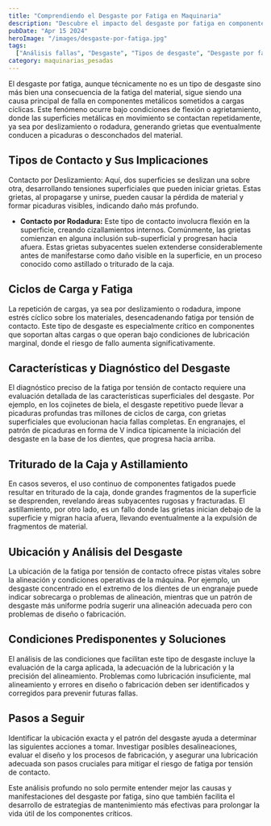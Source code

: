 ```yaml
---
title: "Comprendiendo el Desgaste por Fatiga en Maquinaria"
description: "Descubre el impacto del desgaste por fatiga en componentes metálicos bajo cargas cíclicas, incluyendo tipos de contacto y su rol en la generación de grietas y picaduras"
pubDate: "Apr 15 2024"
heroImage: "/images/desgaste-por-fatiga.jpg"
tags:
  ["Análisis fallas", "Desgaste", "Tipos de desgaste", "Desgaste por fatiga"]
category: maquinarias_pesadas
---
```


El desgaste por fatiga, aunque técnicamente no es un tipo de desgaste sino más bien una consecuencia de la fatiga del material, sigue siendo una causa principal de falla en componentes metálicos sometidos a cargas cíclicas. Este fenómeno ocurre bajo condiciones de flexión o agrietamiento, donde las superficies metálicas en movimiento se contactan repetidamente, ya sea por deslizamiento o rodadura, generando grietas que eventualmente conducen a picaduras o desconchados del material.

## Tipos de Contacto y Sus Implicaciones

Contacto por Deslizamiento: Aquí, dos superficies se deslizan una sobre otra, desarrollando tensiones superficiales que pueden iniciar grietas. Estas grietas, al propagarse y unirse, pueden causar la pérdida de material y formar picaduras visibles, indicando daño más profundo.

- **Contacto por Rodadura:** Este tipo de contacto involucra flexión en la superficie, creando cizallamientos internos. Comúnmente, las grietas comienzan en alguna inclusión sub-superficial y progresan hacia afuera. Estas grietas subyacentes suelen extenderse considerablemente antes de manifestarse como daño visible en la superficie, en un proceso conocido como astillado o triturado de la caja.

## Ciclos de Carga y Fatiga

La repetición de cargas, ya sea por deslizamiento o rodadura, impone estrés cíclico sobre los materiales, desencadenando fatiga por tensión de contacto. Este tipo de desgaste es especialmente crítico en componentes que soportan altas cargas o que operan bajo condiciones de lubricación marginal, donde el riesgo de fallo aumenta significativamente.

## Características y Diagnóstico del Desgaste

El diagnóstico preciso de la fatiga por tensión de contacto requiere una evaluación detallada de las características superficiales del desgaste. Por ejemplo, en los cojinetes de biela, el desgaste repetitivo puede llevar a picaduras profundas tras millones de ciclos de carga, con grietas superficiales que evolucionan hacia fallas completas. En engranajes, el patrón de picaduras en forma de V indica típicamente la iniciación del desgaste en la base de los dientes, que progresa hacia arriba.

## Triturado de la Caja y Astillamiento

En casos severos, el uso continuo de componentes fatigados puede resultar en triturado de la caja, donde grandes fragmentos de la superficie se desprenden, revelando áreas subyacentes rugosas y fracturadas. El astillamiento, por otro lado, es un fallo donde las grietas inician debajo de la superficie y migran hacia afuera, llevando eventualmente a la expulsión de fragmentos de material.

## Ubicación y Análisis del Desgaste

La ubicación de la fatiga por tensión de contacto ofrece pistas vitales sobre la alineación y condiciones operativas de la máquina. Por ejemplo, un desgaste concentrado en el extremo de los dientes de un engranaje puede indicar sobrecarga o problemas de alineación, mientras que un patrón de desgaste más uniforme podría sugerir una alineación adecuada pero con problemas de diseño o fabricación.

## Condiciones Predisponentes y Soluciones

El análisis de las condiciones que facilitan este tipo de desgaste incluye la evaluación de la carga aplicada, la adecuación de la lubricación y la precisión del alineamiento. Problemas como lubricación insuficiente, mal alineamiento y errores en diseño o fabricación deben ser identificados y corregidos para prevenir futuras fallas.

## Pasos a Seguir

Identificar la ubicación exacta y el patrón del desgaste ayuda a determinar las siguientes acciones a tomar. Investigar posibles desalineaciones, evaluar el diseño y los procesos de fabricación, y asegurar una lubricación adecuada son pasos cruciales para mitigar el riesgo de fatiga por tensión de contacto.

Este análisis profundo no solo permite entender mejor las causas y manifestaciones del desgaste por fatiga, sino que también facilita el desarrollo de estrategias de mantenimiento más efectivas para prolongar la vida útil de los componentes críticos.
